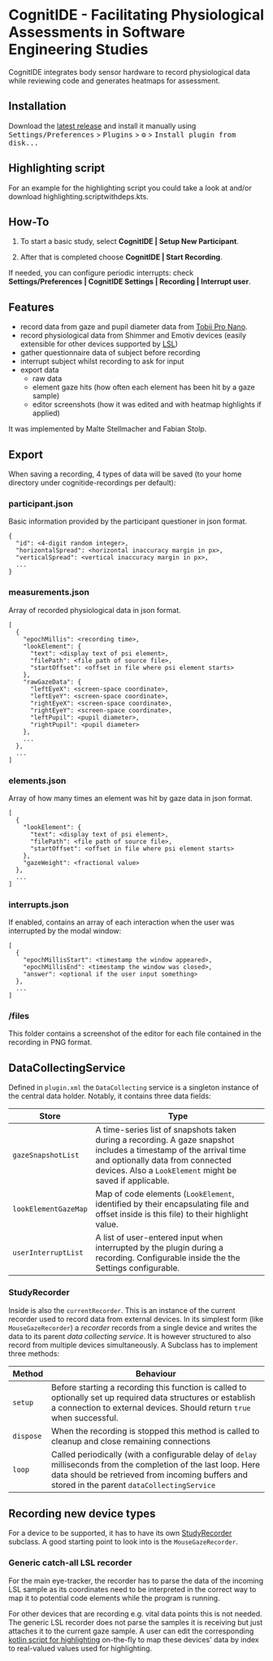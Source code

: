 # CognitIDE - Facilitating Physiological Assessments in Software Engineering Studies

<!-- Plugin description -->
CognitIDE integrates body sensor hardware to record physiological data while reviewing code and generates heatmaps for assessment.

## Installation

  Download the [latest release](https://github.com/HPI-CH/CognitIDE/releases) and install it manually using
  <kbd>Settings/Preferences</kbd> > <kbd>Plugins</kbd> > <kbd>⚙️</kbd> > <kbd>Install plugin from disk...</kbd>

## Highlighting script
For an example for the highlighting script you could take a look at and/or download highlighting.scriptwithdeps.kts.

## How-To
1. To start a basic study, select **CognitIDE | Setup New Participant**.

2. After that is completed choose **CognitIDE | Start Recording**.

If needed, you can configure periodic interrupts: check **Settings/Preferences | CognitIDE Settings |
Recording | Interrupt user**.

## Features
- record data from gaze and pupil diameter data from
[Tobii Pro Nano](https://www.tobii.com/products/eye-trackers/screen-based/tobii-pro-nano).
- record physiological data from Shimmer and Emotiv devices (easily extensible for other devices supported by [LSL](https://labstreaminglayer.readthedocs.io/info/supported_devices.html))
- gather questionnaire data of subject before recording
- interrupt subject whilst recording to ask for input
- export data
  - raw data
  - element gaze hits (how often each element has been hit by a gaze sample)
  - editor screenshots (how it was edited and with heatmap highlights if applied)

It was implemented by Malte Stellmacher and Fabian Stolp.

<!-- Plugin description end -->

## Export
When saving a recording, 4 types of data will be saved (to your home directory under cognitide-recordings per default):

### participant.json
Basic information provided by the participant questioner in json format.

```
{
  "id": <4-digit random integer>,
  "horizontalSpread": <horizontal inaccuracy margin in px>,
  "verticalSpread": <vertical inaccuracy margin in px>,
  ...
}
```

### measurements.json
Array of recorded physiological data in json format.

```
[
  {
    "epochMillis": <recording time>,
    "lookElement": {
      "text": <display text of psi element>,
      "filePath": <file path of source file>,
      "startOffset": <offset in file where psi element starts>
    },
    "rawGazeData": {
      "leftEyeX": <screen-space coordinate>,
      "leftEyeY": <screen-space coordinate>,
      "rightEyeX": <screen-space coordinate>,
      "rightEyeY": <screen-space coordinate>,
      "leftPupil": <pupil diameter>,
      "rightPupil": <pupil diameter>
    },
    ...
  },
  ...
]
```

### elements.json
Array of how many times an element was hit by gaze data in json format.

```
[
  {
    "lookElement": {
      "text": <display text of psi element>,
      "filePath": <file path of source file>,
      "startOffset": <offset in file where psi element starts>
    },
    "gazeWeight": <fractional value>
  },
  ...
]
```

### interrupts.json
If enabled, contains an array of each interaction when the user was interrupted by the modal window:

```
[
  {
    "epochMillisStart": <timestamp the window appeared>,
    "epochMillisEnd": <timestamp the window was closed>,
    "answer": <optional if the user input something>
  },
  ...
]

```

### /files
This folder contains a screenshot of the editor for each file contained in the recording in PNG format.


## DataCollectingService

Defined in `plugin.xml` the `DataCollecting` service is a singleton instance of the central data holder.
Notably, it contains three data fields:

| Store                | Type                                                                                                                                                                                                              |
|----------------------|-------------------------------------------------------------------------------------------------------------------------------------------------------------------------------------------------------------------|
| `gazeSnapshotList`   | A time-series list of snapshots taken during a recording. A gaze snapshot includes a timestamp of the arrival time and optionally data from connected devices. Also a `LookElement` might be saved if applicable. |
| `lookElementGazeMap` | Map of code elements (`LookElement`, identified by their encapsulating file and offset inside is this file) to their highlight value.                                                                             |
| `userInterruptList`  | A list of user-entered input when interrupted by the plugin during a recording. Configurable inside the the Settings configurable.                                                                                |
### StudyRecorder

Inside is also the `currentRecorder`. This is an instance of the current recorder used to record data from external devices. In its simplest form (like `MouseGazeRecorder`) a *recorder* records from a single device and writes the data to its parent *data collecting service*. It is however structured to also record from multiple devices simultaneously. A Subclass has to implement three methods:

| Method    | Behaviour                                                                                                                                                                                                         |
|-----------|-------------------------------------------------------------------------------------------------------------------------------------------------------------------------------------------------------------------|
| `setup`   | Before starting a recording this function is called to optionally set up required data structures or establish a connection to external devices. Should return `true` when successful.                             |
| `dispose` | When the recording is stopped this method is called to cleanup and close remaining connections                                                                                                                    |
| `loop`    | Called periodically (with a configurable delay of `delay` milliseconds from the completion of the last loop. Here data should be retrieved from incoming buffers and stored in the parent `dataCollectingService` |


## Recording new device types

For a device to be supported, it has to have its
own [StudyRecorder](https://github.com/HPI-CH/CognitIDE/blob/main/src/main/kotlin/com/github/hpich/cognitide/services/StudyRecorder.kt)
subclass.
A good starting point to look into is the `MouseGazeRecorder`.

### Generic catch-all LSL recorder
For the main eye-tracker, the recorder has to parse the data of the incoming LSL sample as its coordinates need to be interpreted in the correct way to map it to potential code elements while the program is running.

For other devices that are recording e.g. vital data points this is not needed. The generic LSL recorder does not parse the samples it is receiving but just attaches it to the current gaze sample. A user can edit the corresponding [kotlin script for highlighting](https://github.com/HPI-CH/CognitIDE/blob/main/highlighting.scriptwithdeps.kts) on-the-fly to map these devices' data by index to real-valued values used for highlighting.
